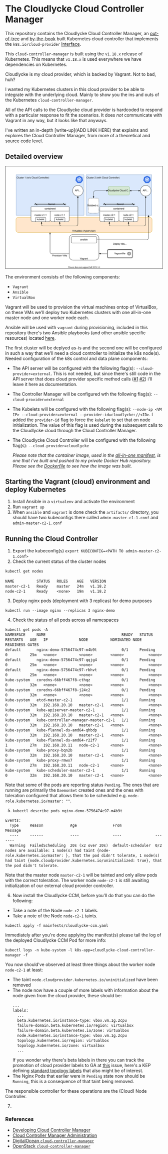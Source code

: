 # The Cloudlycke Cloud Controller Manager

This repository contains the Cloudlycke Cloud Controller Manager, an [out-of-tree](https://kubernetes.io/blog/2019/04/17/the-future-of-cloud-providers-in-kubernetes/) and [by-the-book](https://kubernetes.io/docs/tasks/administer-cluster/developing-cloud-controller-manager/#out-of-tree) built Kubernetes cloud controller that implements the `k8s.io/cloud-provider` [Interface](https://github.com/kubernetes/cloud-provider/blob/v0.18.2/cloud.go#L43-L62). 

This `cloud-controller-manager` is built using the `v1.18.x` release of Kubernetes. This means that `v1.18.x` is used everywhere we have dependencies on Kubernetes. 

Cloudlycke is my cloud provider, which is backed by Vagrant. Not to bad, huh? 

I wanted my Kubernetes clusters in this cloud provider to be able to integrate with the underlying cloud. Mainly to show you the ins and outs of the Kubernetes `cloud-controller-manager`.
 
 All of the API calls to the Cloudlycke cloud provider is hardcoded to respond with a particular response to fit the scenarios. It does *not* communicate with Vagrant in any way, but it looks like that anyways.

I've written an in-depth [write-up](ADD LINK HERE) that explains and explores the Cloud Controller Manager, from more of a theoretical and source code level.

## Detailed overview

![cloudlycke-cloud-controller](img/cloudlycke-cloud-controller.svg)

The environment consists of the following components:
* `Vagrant`
* `Ansible`
* `VirtualBox`

Vagrant will be used to provision the virtual machines ontop of VirtualBox, on these VMs we'll deploy two Kubernetes clusters with one all-in-one master node and one worker node each.

Ansible will be used with `vagrant` during provisioning, included in this repository there's two Ansible playbooks (and other ansible specific resources) located [here](vagrant/ansible).

The first cluster will be deplyed as-is and the second one will be configured in such a way that we'll need a cloud controller to initialize the k8s node(s). Needed configuration of the k8s control and data plane components:

* The API server will be configured with the following flag(s): `--cloud-provider=external`. This is not needed, but since there's still code in the API server that does cloud provider specific method calls ([#1](https://github.com/kubernetes/kubernetes/blob/9e991415386e4cf155a24b1da15becaa390438d8/cmd/kube-apiserver/app/server.go#L235) [#2](https://github.com/kubernetes/kubernetes/blob/9e991415386e4cf155a24b1da15becaa390438d8/cmd/kube-apiserver/app/server.go#L241)) i'll leave it here as documentation.
* The Controller Manager will be configured wth the following flag(s): `--cloud-provider=external`
* The Kubelets will be configured with the following flag(s): `--node-ip <VM IP> --cloud-provider=external --provider-id=cloudlycke://<ID>`. I added the `provider-id` flag to force the `kubelet` to set that on node initialization. The value of this flag is used during the subsequent calls to the Cloudlycke cloud through the Cloud Controller Manager.
* The Cloudlycke Cloud Controller will be configured with the following flag(s): `--cloud-provider=cloudlycke`

  _Please note that the container image, used in the [all-in-one manifest](/manifests/cloudlycke-ccm.yaml), is one that i've built and pushed to my private Docker Hub repository. Please see the [Dockerfile](/Dockerfile) to see how the image was built._

## Starting the Vagrant (cloud) environment and deploy Kubernetes

1. Install Ansible in a `virtualenv` and activate the environment
2. Run `vagrant up`
3. When `ansible` and `vagrant` is done check the `artifacts/` directory, you should have two kubeconfigs there called `admin-master-c1-1.conf` and `admin-master-c2-1.conf`

## Running the Cloud Controller

1. Export the kubeconfig(s) `export KUBECONFIG=<PATH TO admin-master-c2-1.conf>`
2. Check the current status of the cluster nodes
```
kubectl get nodes

NAME          STATUS   ROLES    AGE   VERSION
master-c2-1   Ready    master   24m   v1.18.2
node-c2-1     Ready    <none>   19m   v1.18.2
```
3. Deploy nginx pods (deployment with 3 replicas) for demo purposes
``` 
kubectl run --image nginx --replicas 3 nginx-demo
```
4. Check the status of all pods across all namespaces
```
kubectl get pods -A
NAMESPACE     NAME                                  READY   STATUS    RESTARTS   AGE   IP              NODE          NOMINATED NODE   READINESS GATES
default       nginx-demo-5756474c97-m4b9t           0/1     Pending   0          25m   <none>          <none>        <none>           <none>
default       nginx-demo-5756474c97-qqjg4           0/1     Pending   0          25m   <none>          <none>        <none>           <none>
default       nginx-demo-5756474c97-rbhvt           0/1     Pending   0          25m   <none>          <none>        <none>           <none>
kube-system   coredns-66bff467f8-cthqz              0/1     Pending   0          32m   <none>          <none>        <none>           <none>
kube-system   coredns-66bff467f8-j24c2              0/1     Pending   0          32m   <none>          <none>        <none>           <none>
kube-system   etcd-master-c2-1                      1/1     Running   0          32m   192.168.20.10   master-c2-1   <none>           <none>
kube-system   kube-apiserver-master-c2-1            1/1     Running   0          32m   192.168.20.10   master-c2-1   <none>           <none>
kube-system   kube-controller-manager-master-c2-1   1/1     Running   0          32m   192.168.20.10   master-c2-1   <none>           <none>
kube-system   kube-flannel-ds-amd64-qhbdp           1/1     Running   0          32m   192.168.20.10   master-c2-1   <none>           <none>
kube-system   kube-flannel-ds-amd64-r22f7           1/1     Running   1          27m   192.168.20.11   node-c2-1     <none>           <none>
kube-system   kube-proxy-bqn2b                      1/1     Running   0          32m   192.168.20.10   master-c2-1   <none>           <none>
kube-system   kube-proxy-rmwx7                      1/1     Running   0          27m   192.168.20.11   node-c2-1     <none>           <none>
kube-system   kube-scheduler-master-c2-1            1/1     Running   0          32m   192.168.20.10   master-c2-1   <none>           <none>
```
Note that some of the pods are reporting status `Pending`. The ones that are running are primarily the `DaemonSet` created ones and the ones with toleration configured that allows them to be scheduled e.g. `node-role.kubernetes.io/master: ""`.

5. `kubectl describe pods nginx-demo-5756474c97-m4b9t`
```
Events:
  Type     Reason            Age                From               Message
  ----     ------            ----               ----               -------
  Warning  FailedScheduling  20s (x2 over 20s)  default-scheduler  0/2 nodes are available: 1 node(s) had taint {node-role.kubernetes.io/master: }, that the pod didn't tolerate, 1 node(s) had taint {node.cloudprovider.kubernetes.io/uninitialized: true}, that the pod didn't tolerate.
``` 
Note that the master node `master-c2-1` will be tainted and only allow pods with the correct toleration. The worker node `node-c2-1` is still awaiting initialization of our external cloud provider controller.

6. Now install the Cloudlycke CCM, before you'll do that you can do the following:
  * Take a note of the Node `node-c2-1` labels.
  * Take a note of the Node `node-c2-1` taints.
  ```
  kubectl apply -f mainfests/cloudlycke-ccm.yaml 
  ```
   Immediately after you're done applying the manifest(s) please tail the log of the deployed Cloudlycke CCM Pod for more info:
  ```
  kubectl logs -n kube-system -l k8s-app=cloudlycke-cloud-controller-manager -f
  ```
  
  You now should've observed at least three things about the worker node `node-c2-1` at least:
  * The taint `node.cloudprovider.kubernetes.io/uninitialized` have been removed
  * The node now have a couple of more labels with information about the node given from the cloud provider, these should be:
    ```
    ...
    labels:
      ...
      beta.kubernetes.io/instance-type: vbox.vm.1g.2cpu
      failure-domain.beta.kubernetes.io/region: virtualbox
      failure-domain.beta.kubernetes.io/zone: virtualbox
      node.kubernetes.io/instance-type: vbox.vm.1g.2cpu
      topology.kubernetes.io/region: virtualbox
      topology.kubernetes.io/zone: virtualbox
      ...
    ```
    If you wonder why there's beta labels in there you can track the promotion of cloud provider labels to GA at [this](https://github.com/kubernetes/enhancements/issues/837) issue, here's a KEP defining [standard topology labels](https://github.com/kubernetes/enhancements/pull/1660) that also might be of interest.
  * The Nginx Pods that earlier were in `Pending` state now should be `Running`, this is a consequence of that taint being removed.
  
  The responsible controller for these operations are the (Cloud) Node Controller.

7. 

### References

* [Developing Cloud Controller Manager](https://kubernetes.io/docs/tasks/administer-cluster/developing-cloud-controller-manager/)
* [Cloud Controller Manager Administration](https://kubernetes.io/docs/tasks/administer-cluster/running-cloud-controller/)
* [DigitalOcean `cloud-controller-manager`](https://github.com/digitalocean/digitalocean-cloud-controller-manager)
* [OpenStack `cloud-controller-manager`](https://github.com/kubernetes/cloud-provider-openstack)